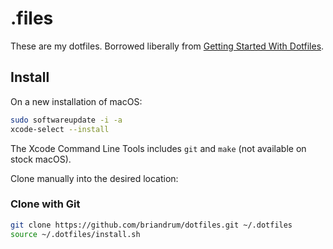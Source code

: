 # .files

These are my dotfiles. Borrowed liberally from [Getting Started With Dotfiles](https://medium.com/@webprolific/getting-started-with-dotfiles-43c3602fd789).

## Install

On a new installation of macOS:

```bash
sudo softwareupdate -i -a
xcode-select --install
```

The Xcode Command Line Tools includes `git` and `make` (not available on stock macOS).

Clone manually into the desired location:

### Clone with Git

```bash
git clone https://github.com/briandrum/dotfiles.git ~/.dotfiles
source ~/.dotfiles/install.sh
```
